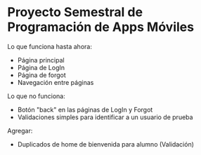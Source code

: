 # Proyecto Semestral de Programación de Apps Móviles

Lo que funciona hasta ahora:
  - Página principal
  - Página de LogIn
  - Página de forgot
  - Navegación entre páginas
  
 Lo que no funciona:
  - Botón "back" en las páginas de LogIn y Forgot
  - Validaciones simples para identificar a un usuario de prueba
 
 Agregar:
  - Duplicados de home de bienvenida para alumno (Validación)
